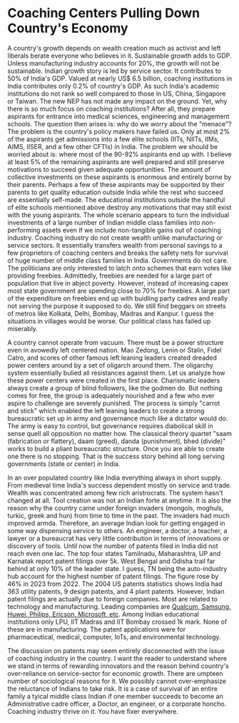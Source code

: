# Coaching Centers Pulling Down Country's Economy

A country's growth depends on wealth creation much as activist and left liberals berate everyone who 
believes in it. Sustainable growth adds to GDP. Unless manufacturing industry accounts for 20%, the 
growth will not be sustainable. Indian growth story is led by service sector. It contributes to 50% of
India's GDP. Valued at nearly US$ 6.5 billion, coaching institutions in India contributes only
0.2% of country's GDP. As such India's academic institutions do not rank so well compared to those in
US, China, Singapore or Taiwan. The new NEP has not made any impact on the ground. Yet, why there 
is so much focus on coaching institutions? After all, they prepare aspirants for entrance into medical 
sciences, engineering and management schools. The question then arises is: why do we worry about the
"menace"?  The problem is the country's policy makers have failed us. Only at most 2% of the aspirants 
get admissions into a few elite schools (IITs, NIITs, IIMs, AIMS, IISER, and a few other CFTIs) in India. 
The problem we should be worried about is: where most of the
90-92% aspirants end up with. I believe at least 5% of the remaining aspirants are well prepared and
still preserve motivations to succeed given adequate opportunities. The amount of collective investments 
on these aspirants is enormous and entirely borne by their parents. Perhaps a few of these aspirants may 
be supported by their parents to get quality education outside India while the rest who succeed are
essentially self-made. The educational institutions outside the handful of elite schools mentioned
above destroy any motivations that may still exist with the young aspirants. The whole scenario appears
to turn the individual investments of a large number
of Indian middle class families into non-performing assets even if we include non-tangible gains out 
of coaching industry. Coaching industry do not create wealth unlike manufacturing or service sectors.
It essentially transfers wealth from personal savings to a few proprietors of coaching
centers and breaks the safety nets for survival of huge number of middle class families in India. 
Governments do not care. The politicians are only interested to latch onto schemes that earn votes
like providing freebies. Admittedly, freebies are needed for a large part of population that live
in abject poverty. However, instead of increasing capex most state government are spending close to
70% for freebies. A large part of the expenditure on freebies end up with buidling party cadres and
really not serving the purpose it supposed to do. We still find beggars on streets of metros like
Kolkata, Delhi, Bombay, Madras and Kanpur. I guess the situations in villages would be worse. Our
political class has failed up miserably. 

A country cannot operate from vacuum. There must be a power structure even in avowedly left centered
nation. Mao Zedong, Lenin or Stalin, Fidel Catro, and scores of other famous left leaning leaders 
created dreaded power centers around by a set of oligarch around them. The oligarchy system essentially
bulied all resistances against them. Let us analyze how these power centers were created in the first 
place. Charismatic leaders always create a group of blind followers, like the godmen do. But nothing
comes for free, the group is adequately nourished and a few who ever aspire to challenge are severely
punished. The process is simply "carrot and stick" which enabled the left leaning leaders to create a 
strong bureaucratic set up in army and governance much like a dictator would do. The army is easy to 
control, but governance requires diabolical skill in  sense quell all opposition no matter how. The 
classical theory quartet "saam (fabrication or flattery), daam (greed), danda (punishment), bhed
(divide)" works to build a pliant bureaucratic structure. Once you are able to create one there is no
stopping. That is the success story behind all long serving governments (state or center) in India.

In an over populated country like India everything always in short supply. From medieval time India's
success dependent mostly on service and trade. Wealth was concentrated among few rich aristrocrats.
The system hasn't changed at all. Tool creation was not an Indian forte at anytime. It is also the
reason why the country came under foreign invaders (mongols, moghuls, turkic, greek and hun) from
time to time in the past. The invaders had much improved armda.  Therefore, an average
Indian look for getting engaged in some way dispensing service to others. An engineer, a doctor, a
teacher, a lawyer or a bureaucrat has very little contribution in terms of innovations or discovery
of tools. Until now the number of patents filed in India did not reach even one lac. The top four
states Tamilnadu, Maharashtra, UP and Karnatak report patent filings over 5k. West Bengal and Odisha
trail far behind at only 10% of the leader state. I guess, TN being the auto-industry hub account for
the highest number of patent filings. The figure rose by 46% in 2023 from 2022. The 2004 US patents
statistics shows India had 363 utility patents,	9 design patents, and 4 plant patents. However, 
Indian patent filings are actually due to foreign companies. Most are related to technology and 
manufacturing. Leading companies are 
[Qualcum, Samsung, Huwei, Philips, Ericson, Microsoft, etc](https://insights.greyb.com/india-patent-trends-and-statistics/). 
Among Indian educational institutions only LPU, IIT Madras and IIT Bombay crossed 1k mark. None of
these are in manufacturing. The patent applications were for pharmaceutical, medical, computer, 
IoTs, and environmental technology. 

The discussion on patents may seem entirely disconnected with the issue of coaching industry in 
the country. I want the reader to understand where we stand in terms of rewarding innovators and
the reason behind country's over-reliance on service-sector for economic growth. There are umpteen
number of sociological reasons for it. We possibly cannot over-emphasize the reluctance of Indians
to take risk. It is a case of survival of an entire family a tyical middle class Indian if one
member succeeds to become an Administrative cadre officer, a Doctor, an engineer, or a corporate
honcho. Coaching industry thrive on it. You have fixer everywhere. 
